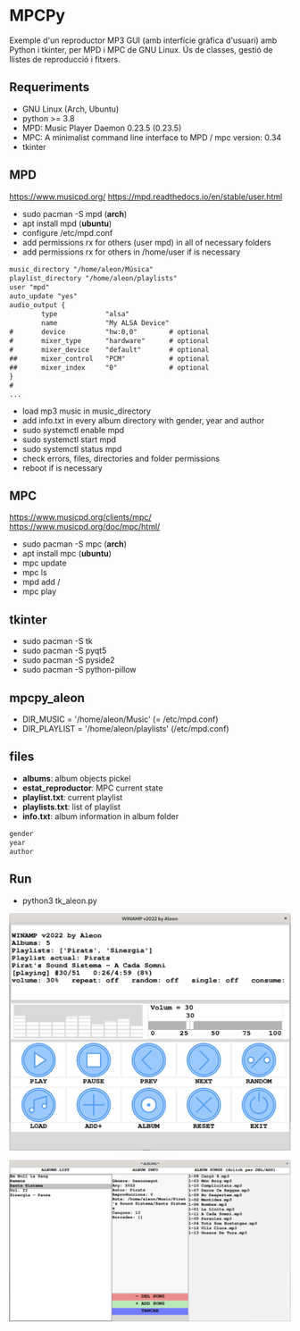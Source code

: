 # MPCPy

Exemple d'un reproductor MP3 GUI (amb interfície gràfica d'usuari) amb Python i tkinter, per MPD i MPC de GNU Linux.
Ús de classes, gestió de llistes de reproducció i fitxers.

## Requeriments

- GNU Linux (Arch, Ubuntu)
- python >= 3.8
- MPD: Music Player Daemon 0.23.5 (0.23.5)
- MPC: A minimalist command line interface to MPD / mpc version: 0.34
- tkinter

## MPD
https://www.musicpd.org/
https://mpd.readthedocs.io/en/stable/user.html

- sudo pacman -S mpd (**arch**)
- apt install mpd (**ubuntu**)
- configure /etc/mpd.conf
- add permissions rx for others (user mpd) in all of necessary folders
- add permissions rx for others in /home/user if is necessary
```
music_directory "/home/aleon/Música"
playlist_directory "/home/aleon/playlists"
user "mpd"
auto_update "yes"
audio_output {
        type            "alsa"
        name            "My ALSA Device"
#       device          "hw:0,0"        # optional
#       mixer_type      "hardware"      # optional
#       mixer_device    "default"       # optional
##      mixer_control   "PCM"           # optional
##      mixer_index     "0"             # optional
}
#
...
```
- load mp3 music in music_directory
- add info.txt in every album directory with gender, year and author 
- sudo systemctl enable mpd
- sudo systemctl start mpd
- sudo systemctl status mpd
- check errors, files, directories and folder permissions
- reboot if is necessary

## MPC
https://www.musicpd.org/clients/mpc/
https://www.musicpd.org/doc/mpc/html/

- sudo pacman -S mpc (**arch**)
- apt install mpc (**ubuntu**)
- mpc update
- mpc ls
- mpd add /
- mpc play

## tkinter
- sudo pacman -S tk
- sudo pacman -S pyqt5
- sudo pacman -S pyside2
- sudo pacman -S python-pillow

## mpcpy_aleon

- DIR_MUSIC = '/home/aleon/Music' (= /etc/mpd.conf)
- DIR_PLAYLIST = '/home/aleon/playlists' (/etc/mpd.conf)

## files

- **albums**: album objects pickel
- **estat_reproductor**: MPC current state
- **playlist.txt**: current playlist
- **playlists.txt**: list of playlist
- **info.txt**: album information in album folder
```
gender
year
author
```

## Run

- python3 tk_aleon.py

![Screenshot](img/1.png)

![Screenshot](img/2.png)